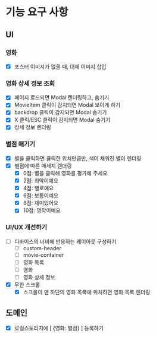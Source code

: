 # 기능 요구 사항

## UI

### 영화

- [x] 포스터 이미지가 없을 때, 대체 이미지 삽입

### 영화 상세 정보 조회

- [x] 페이지 로드되면 Modal 렌더링하고, 숨기기
- [x] MovieItem 클릭이 감지되면 Modal 보이게 하기
- [x] backdrop 클릭이 감지되면 Modal 숨기기
- [x] X 클릭/ESC 클릭이 감지되면 Modal 숨기기
- [x] 상세 정보 렌더링

### 별점 매기기

- [x] 별을 클릭하면 클릭한 위치만큼만, 색이 채워진 별이 렌더링
- [x] 별점에 따른 메세지 렌더링
  - [x] 0점: 별을 클릭해 영화를 평가해 주세요
  - [x] 2점: 최악이예요
  - [x] 4점: 별로예요
  - [x] 6점: 보통이예요
  - [x] 8점: 재미있어요
  - [x] 10점: 명작이예요

### UI/UX 개선하기

- [ ] 디바이스의 너비에 반응하는 레이아웃 구성하기
  - [ ] custom-header
  - [ ] movie-container
  - [ ] 영화 목록
  - [ ] 영화
  - [ ] 영화 상세 정보
- [x] 무한 스크롤
  - [x] 스크롤이 맨 하단의 영화 목록에 위치하면 영화 목록 렌더링

## 도메인

- [x] 로컬스토리지에 [ {영화: 별점} ] 등록하기
